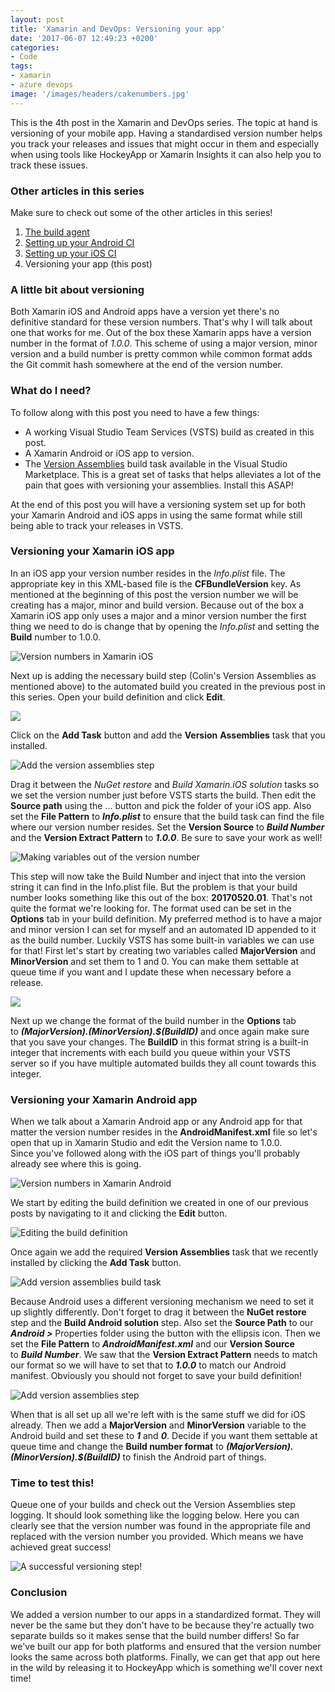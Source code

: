 ```yaml
---
layout: post
title: 'Xamarin and DevOps: Versioning your app'
date: '2017-06-07 12:49:23 +0200'
categories:
- Code
tags:
- xamarin
- azure devops
image: '/images/headers/cakenumbers.jpg'
---
```


This is the 4th post in the Xamarin and DevOps series. The topic at hand is versioning of your mobile app. Having a standardised version number helps you track your releases and issues that might occur in them and especially when using tools like HockeyApp or Xamarin Insights it can also help you to track these issues. 

### Other articles in this series

Make sure to check out some of the other articles in this series!

1.  [The build agent](/xamarin-devops-build-agent/)
2.  [Setting up your Android CI](/xamarin-devops-android-ci/)
3.  [Setting up your iOS CI](/xamarin-devops-ios-ci/)
4.  Versioning your app (this post)

### A little bit about versioning

Both Xamarin iOS and Android apps have a version yet there's no definitive standard for these version numbers. That's why I will talk about one that works for me. Out of the box these Xamarin apps have a version number in the format of *1.0.0*. This scheme of using a major version, minor version and a build number is pretty common while common format adds the Git commit hash somewhere at the end of the version number.

### What do I need?

To follow along with this post you need to have a few things:

*   A working Visual Studio Team Services (VSTS) build as created in this post.
*   A Xamarin Android or iOS app to version.
*   The [Version Assemblies](https://marketplace.visualstudio.com/items?itemName=colinsalmcorner.colinsalmcorner-buildtasks) build task available in the Visual Studio Marketplace. This is a great set of tasks that helps alleviates a lot of the pain that goes with versioning your assemblies. Install this ASAP!

At the end of this post you will have a versioning system set up for both your Xamarin Android and iOS apps in using the same format while still being able to track your releases in VSTS.

### Versioning your Xamarin iOS app

In an iOS app your version number resides in the *Info.plist* file. The appropriate key in this XML-based file is the **CFBundleVersion** key. As mentioned at the beginning of this post the version number we will be creating has a major, minor and build version. Because out of the box a Xamarin iOS app only uses a major and a minor version number the first thing we need to do is change that by opening the *Info.plist* and setting the **Build** number to 1.0.0.

![Version numbers in Xamarin iOS](/images/posts/versionios.png)

Next up is adding the necessary build step (Colin's Version Assemblies as mentioned above) to the automated build you created in the previous post in this series. Open your build definition and click **Edit**.

![](/images/posts/editbuildios.png)

Click on the **Add Task** button and add the **Version** **Assemblies** task that you installed.

![Add the version assemblies step](/images/posts/addiostask.png)

Drag it between the *NuGet restore* and *Build Xamarin.iOS solution* tasks so we set the version number just before VSTS starts the build. Then edit the **Source path** using the ... button and pick the folder of your iOS app. Also set the **File Pattern** to ***Info.plist*** to ensure that the build task can find the file where our version number resides. Set the **Version Source** to ***Build Number*** and the **Version Extract Pattern** to ***1.0.0***. Be sure to save your work as well!

![Making variables out of the version number](/images/posts/settingsios.png)

This step will now take the Build Number and inject that into the version string it can find in the Info.plist file. But the problem is that your build number looks something like this out of the box: **20170520.01**. That's not quite the format we're looking for. The format used can be set in the **Options** tab in your build definition. My preferred method is to have a major and minor version I can set for myself and an automated ID appended to it as the build number. Luckily VSTS has some built-in variables we can use for that! First let's start by creating two variables called **MajorVersion** and **MinorVersion** and set them to 1 and 0. You can make them settable at queue time if you want and I update these when necessary before a release.

![](/images/posts/variablesios.png)

Next up we change the format of the build number in the **Options** tab to ***$(MajorVersion).$(MinorVersion).$(BuildID)*** and once again make sure that you save your changes. The **BuildID** in this format string is a built-in integer that increments with each build you queue within your VSTS server so if you have multiple automated builds they all count towards this integer.

### Versioning your Xamarin Android app

When we talk about a Xamarin Android app or any Android app for that matter the version number resides in the **AndroidManifest.xml** file so let's open that up in Xamarin Studio and edit the Version name to 1.0.0. Since you've followed along with the iOS part of things you'll probably already see where this is going.

![Version numbers in Xamarin Android](/images/posts/versionandroid.png)

We start by editing the build definition we created in one of our previous posts by navigating to it and clicking the **Edit** button.

![Editing the build definition](/images/posts/editandroid.png)

Once again we add the required **Version Assemblies** task that we recently installed by clicking the **Add Task** button.

![Add version assemblies build task](/images/posts/addtaskdroid.png)

Because Android uses a different versioning mechanism we need to set it up slightly differently. Don't forget to drag it between the **NuGet restore** step and the **Build Android solution** step. Also set the **Source Path** to our ***Android >*** Properties folder using the button with the ellipsis icon. Then we set the **File Pattern** to ***AndroidManifest.xml*** and our **Version Source** to ***Build Number***. We saw that the **Version Extract Pattern** needs to match our format so we will have to set that to ***1.0.0*** to match our Android manifest. Obviously you should not forget to save your build definition!

![Add version assemblies step](/images/posts/setupandroid.png)

When that is all set up all we're left with is the same stuff we did for iOS already. Then we add a **MajorVersion** and **MinorVersion** variable to the Android build and set these to ***1*** and ***0***. Decide if you want them settable at queue time and change the **Build number format** to ***$(MajorVersion).$(MinorVersion).$(BuildID)*** to finish the Android part of things.

### Time to test this!

Queue one of your builds and check out the Version Assemblies step logging. It should look something like the logging below. Here you can clearly see that the version number was found in the appropriate file and replaced with the version number you provided. Which means we have achieved great success!

![A successful versioning step!](/images/posts/versioning.png)

### Conclusion

We added a version number to our apps in a standardized format. They will never be the same but they don't have to be because they're actually two separate builds so it makes sense that the build number differs! So far we've built our app for both platforms and ensured that the version number looks the same across both platforms. Finally, we can get that app out here in the wild by releasing it to HockeyApp which is something we'll cover next time!